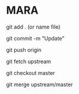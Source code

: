 # MARA
git add . (or name file)

git commit -m "Update"

git push origin

git fetch upstream

git checkout master

git merge upstream/master
